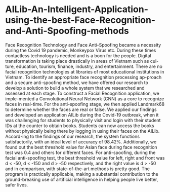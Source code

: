 # AILib-An-Intelligent-Application-using-the-best-Face-Recognition-and-Anti-Spoofing-methods

Face Recognition Technology and Face Anti-Spoofing became a necessity during the Covid 19 pandemic, Monkeypox Virus etc. During these times contactless technology is needed and is a boon for the people. Digital transformation is taking place drastically in areas of Vietnam such as cul-ture, education, tourism, finance, industry, and entertainment. There are no facial recognition technologies at libraries of most educational institutions in Vietnam. To identify an appropriate face recognition processing ap-proach and a secure anti-spoofing method, we have offered our research to develop a solution to build a whole system that we researched and assessed at each stage. To construct a Facial Recognition application, we imple-mented a Convolutional Neural Network (CNN) as a core to recognize faces in real-time. For the anti-spoofing stage, we then applied Landmark68 to determine whether the faces are real or false. We applied our findings and developed an application AILib during the Covid-19 outbreak, when it was challenging for students to physically visit and login with their student IDs at the counter to obtain books. Students can now access the books without physically being there by logging in using their faces on the AILib. Accord-ing to the findings of our research, the system functions satisfactorily, with an ideal level of accuracy of 98.42%. Additionally, we found out the best threshold value for Asian face during face recognition test was 0.4 and others for different faces. For anti-spoofing, during the facial anti-spoofing test, the best threshold value for left, right and front was d < -50, d < -150 and d > -50 respectively, and the right value is d > -50 and in comparison, with state-of-the-art methods is pretty good. The program is practically applicable, making a substantial contribution to the ground-breaking use of artificial intelligence in helping people live better, safer lives.
